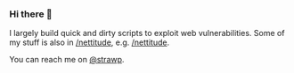### Hi there 👋

I largely build quick and dirty scripts to exploit web vulnerabilities. Some of my stuff is also in [/nettitude](http://github.com/nettitude), e.g. [/nettitude](http://github.com/nettitude/xss_payloads).

You can reach me on [@strawp](https://twitter.com/strawp).

<!--
**strawp/strawp** is a ✨ _special_ ✨ repository because its `README.md` (this file) appears on your GitHub profile.

Here are some ideas to get you started:

- 🔭 I’m currently working on ...
- 🌱 I’m currently learning ...
- 👯 I’m looking to collaborate on ...
- 🤔 I’m looking for help with ...
- 💬 Ask me about ...
- 📫 How to reach me: ...
- 😄 Pronouns: ...
- ⚡ Fun fact: ...
-->
